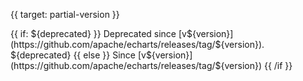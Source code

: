 
{{ target: partial-version }}

<div class="doc-partial-version">
{{ if: ${deprecated} }}
Deprecated since [v${version}](https://github.com/apache/echarts/releases/tag/${version}). ${deprecated}
{{ else }}
Since [v${version}](https://github.com/apache/echarts/releases/tag/${version})
{{ /if }}
</div>

